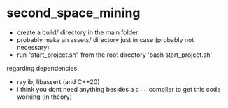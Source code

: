 # second_space_mining
- create a build/ directory in the main folder
- probably make an assets/ directory just in case (probably not necessary)
- run "start_project.sh" from the root directory 'bash start_project.sh'

regarding dependencies:
- raylib, libassert (and C++20)
- i think you dont need anything besides a c++ compiler to get this code working (in theory)
